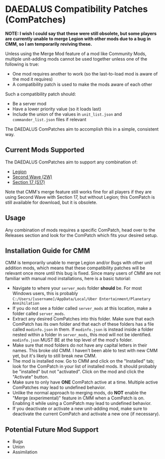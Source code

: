 # DAEDALUS Compatibility Patches (ComPatches)

**NOTE: I wish I could say that these were still obsolete, but some players are currently unable to merge Legion with other mods due to a bug in CMM, so I am temporarily reviving these.**

Unless using the Merge Mod feature of a mod like Community Mods, multiple unit-adding mods cannot be used together unless one of the following is true:
- One mod requires another to work (so the last-to-load mod is aware of the mod it requires)
- A compatibility patch is used to make the mods aware of each other

Such a compatibility patch should:
- Be a server mod
- Have a lower priority value (so it loads last)
- Include the union of the values in `unit_list.json` and `commander_list.json` files if relevant

The DAEDALUS ComPatches aim to accomplish this in a simple, consistent way.

## Current Mods Supported

The DAEDALUS ComPatches aim to support any combination of:
- [Legion](https://github.com/Legion-Expansion/Legion-Expansion)
- [Second Wave (2W)](https://github.com/Anonemous2/pa.mla.unit.addon)
- [Section 17 (S17)](https://github.com/DAEDALUS-Modding/Section-17)

Note that CMM's merge feature still works fine for all players if they are using Second Wave with Section 17, but without Legion; this ComPatch is still available for download, but it is obsolete.

## Usage

Any combination of mods requires a specific ComPatch, head over to the Releases section and look for the ComPatch which fits your desired setup.

## Installation Guide for CMM

CMM is temporarily unable to merge Legion and/or Bugs with other unit addition mods, which means that these compatibility patches will be relevant once more until this bug is fixed. Since many users of CMM are not familiar with manual mod installations, here is a basic tutorial:
- Navigate to where your `server_mods` folder **should** be. For most Windows users, this is probably `C:/Users/[username]/AppData/Local/Uber Entertainment/Planetary Annihilation`
- If you do not see a folder called `server_mods` at this location, make a folder called `server_mods`.
- Extract any desired ComPatches into this folder. Make sure that each ComPatch has its own folder and that each of these folders has a file called `modinfo.json` in them. If `modinfo.json` is instead inside a folder nested within a folder in `server_mods`, this mod will not be identified. `modinfo.json` MUST BE at the top level of the mod's folder.
- Make sure that mod folders do not have any capital letters in their names. This broke old CMM. I haven't been able to test with new CMM yet, but it's likely to still break new CMM.
- The mod is installed now. Go to CMM and click on the "Installed" tab; look for the ComPatch in your list of installed mods. It should probably be "installed" but not "activated". Click on the mod and click the "Activate" button.
- Make sure to only have **ONE** ComPatch active at a time. Multiple active ComPatches may lead to undefined behavior.
- Unlike the normal approach to merging mods, do **NOT** enable the "Merge (experimental)" feature in CMM when a ComPatch is on. Enabling it while using a ComPatch may lead to undefined behavior.
- If you deactivate or activate a new unit-adding mod, make sure to deactivate the current ComPatch and activate a new one (if necessary).

## Potential Future Mod Support
- Bugs
- Union
- Assimilation
